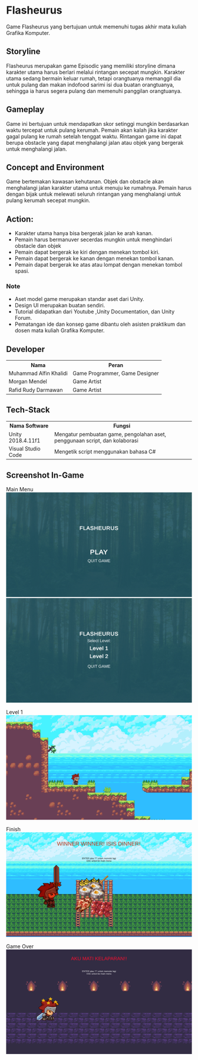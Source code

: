 # Flasheurus
Game Flasheurus yang bertujuan untuk memenuhi tugas akhir mata kuliah Grafika Komputer.

## Storyline
Flasheurus merupakan game Episodic yang memiliki storyline dimana karakter utama harus berlari melalui rintangan secepat mungkin. Karakter utama sedang bermain keluar rumah, tetapi orangtuanya memanggil dia untuk pulang dan makan indofood sarimi isi dua buatan orangtuanya, sehingga ia harus segera pulang dan memenuhi panggilan orangtuanya.

## Gameplay
Game ini bertujuan untuk mendapatkan skor setinggi mungkin berdasarkan waktu tercepat untuk pulang kerumah. Pemain akan kalah jika karakter gagal pulang ke rumah setelah tenggat waktu. Rintangan game ini dapat berupa obstacle yang dapat menghalangi jalan atau objek yang bergerak untuk menghalangi jalan.

## Concept and Environment
Game bertemakan kawasan kehutanan. Objek dan obstacle akan menghalangi jalan karakter utama untuk menuju ke rumahnya. Pemain harus dengan bijak untuk melewati seluruh rintangan yang menghalangi untuk pulang kerumah secepat mungkin.

## Action:
- Karakter utama hanya bisa bergerak jalan ke arah kanan.
- Pemain harus bermanuver secerdas mungkin untuk menghindari obstacle dan objek
- Pemain dapat bergerak ke kiri dengan menekan tombol kiri.
- Pemain dapat bergerak ke kanan dengan menekan tombol kanan.
- Pemain dapat bergerak ke atas atau lompat dengan menekan tombol spasi.

### Note
- Aset model game merupakan standar aset dari Unity.
- Design UI merupakan buatan sendiri.
- Tutorial didapatkan dari Youtube ,Unity Documentation, dan Unity Forum.
- Pematangan ide dan konsep game dibantu oleh asisten praktikum dan dosen mata kuliah Grafika Komputer.


## Developer
<table>
  <th>
    Nama
  </th>
  <th>
    Peran
  </th>
  <tr>
    <td>
      Muhammad Alfin Khalidi
    </td>
    <td>
      Game Programmer, Game Designer
    </td>
  </tr>
  <tr>
    <td>
      Morgan Mendel
    </td>
    <td>
      Game Artist
    </td>
  </tr>
  <tr>
    <td>
      Rafid Rudy Darmawan
    </td>
    <td>
      Game Artist
    </td>
  </tr>
</table>

## Tech-Stack
<table>
  <th>
    Nama Software
  </th>
  <th>
    Fungsi
  </th>
  <tr>
    <td>
      Unity 2018.4.11f1
    </td>
    <td>
      Mengatur pembuatan game, pengolahan aset, penggunaan script, dan kolaborasi
    </td>
  </tr>
  <tr>
    <td>
      Visual Studio Code
    </td>
    <td>
      Mengetik script menggunakan bahasa C#
    </td>
</table>

## Screenshot In-Game
Main Menu
![Screenshot](MainMenu.png)
![Screenshot](MainMenu2.png)

Level 1
![Screenshot](Level1.png)

Finish
![Screenshot](Finish.png)

Game Over
![Screenshot](GameOver.png)
